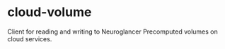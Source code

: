 # cloud-volume
Client for reading and writing to Neuroglancer Precomputed volumes on cloud services.
